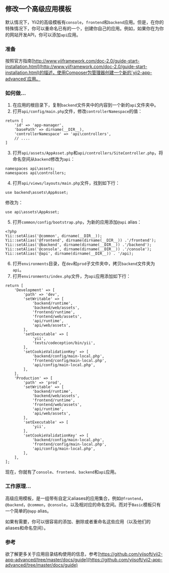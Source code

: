 ## 修改一个高级应用模板

默认情况下，Yii2的高级模板有`console`，`frontend`和`backend`应用。但是，在你的特殊情况下，你可以重命名已有的一个，创建你自己的应用。例如，如果你在为你的网站开发API，你可以添加`api`应用。

### 准备

按照官方指南[http://www.yiiframework.com/doc-2.0/guide-start-installation.html](http://www.yiiframework.com/doc-2.0/guide-start-installation.html)的描述，使用Composer包管理器创建一个新的`yii2-app-advanced`应用。

### 如何做...

1. 在应用的根目录下，复制`backend`文件夹中的内容到一个新的`api`文件夹中。
2. 打开`api/config/main.php`文件，修改`controllerNamespace`的值：

```
return [
    'id' => 'app-manager',
    'basePath' => dirname(__DIR__),
    'controllerNamespace' => 'api\controllers',
    // ....
]
```

3. 打开`api/assets/AppAsset.php`和`api/controllers/SiteController.php`，将命名空间从`backend`修改为`api`：

```
namespaces api\assets;
namespaces api\controllers;
```

4. 打开`api/views/layouts/main.php`文件，找到如下行：

```
use backend\assets\AppAsset;
```

修改为：

```
use api\assets\AppAsset;
```

5. 打开`common/config/bootstrap.php`，为新的应用添加`@api` alias：

```
<?php
Yii::setAlias('@common', dirname(__DIR__));
Yii::setAlias('@frontend', dirname(dirname(__DIR__)) .'/frontend');
Yii::setAlias('@backend', dirname(dirname(__DIR__)) .'/backend');
Yii::setAlias('@console', dirname(dirname(__DIR__)) .'/console');
Yii::setAlias('@api', dirname(dirname(__DIR__)) . '/api);
```

6. 打开`environments`目录，在`dev`和`prod`子文件夹中，拷贝`backend`文件夹为`api`。
7. 打开`environments/index.php`文件，为`api`应用添加如下行：

```
return [
    'Development' => [
        'path' => 'dev',
        'setWritable' => [
            'backend/runtime',
            'backend/web/assets',
            'frontend/runtime',
            'frontend/web/assets',
            'api/runtime',
            'api/web/assets',
        ],
        'setExecutable' => [
            'yii',
            'tests/codeception/bin/yii',
        ],
        'setCookieValidationKey' => [
            'backend/config/main-local.php',
            'frontend/config/main-local.php',
            'api/config/main-local.php',
        ],
    ],
    'Production' => [
        'path' => 'prod',
        'setWritable' => [
            'backend/runtime',
            'backend/web/assets',
            'frontend/runtime',
            'frontend/web/assets',
            'api/runtime',
            'api/web/assets',
        ],
        'setExecutable' => [
            'yii',
        ],
        'setCookieValidationKey' => [
            'backend/config/main-local.php',
            'frontend/config/main-local.php',
            'api/config/main-local.php',
        ],
    ],
];
```

现在，你就有了`console`、`frontend`、`backend`和`api`应用。

### 工作原理...

高级应用模板，是一组带有自定义aliases的应用集合，例如`@frontend`，`@backend`，`@common`，`@console`，以及相对应的命名空间。而对于`Basic`模板只有一个简单的`@app` alias。

如果有需要，你可以很容易的添加、删除或者重命名这些应用（以及他们的aliases和命名空间）。

### 参考

欲了解更多关于应用目录结构使用的信息，参考[https://github.com/yiisoft/yii2-app-advanced/tree/master/docs/guide](https://github.com/yiisoft/yii2-app-advanced/tree/master/docs/guide)